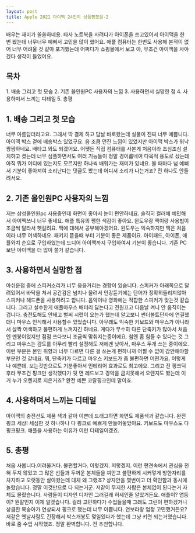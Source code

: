 ```yaml
---
layout: post
title: Apple 2021 아이맥 24인치 상품평모음-2
---
```


배우는 재미가 쏠쏠하네용.
타사 노트북을 사려다가 아이폰을 쓰고있어서 아이맥을
한 번 봤는데 너무너무 예뻐서 고민을 많이 했어요.
애플 컴퓨터는 한번도 사용해 본적이 없어 너무 어려울 것 같아 포기했는데 어쩌다가 쇼핑몰에서 보고
아, 무조건 아이맥을 사야겠다 생각이 들었어요.


<h2>목차</h2>
1. 배송 그리고 첫 모습
2. 기존 올인원PC 사용자의 느낌
3. 사용하면서 실망한 점
4. 사용하며서 느끼는 디테일
5. 총평



<h2>1. 배송 그리고 첫 모습</h2>
너무 아름답더라고요.
그래서 딱 결제 하고 담날 바로왔는데 실물이 진짜 너무 예쁨니다.
아이맥 박스 겉에 배송박스 있었구요.
음 조큼 던진 느낌이 있었지만 아이맥 박스가 워낙 짱짱하네요. 배타고 와도 되겠어요.
어쨋든 직접 컴퓨터를 사본게 처음이라 조심조심 설치하고 켰는데 너무 심플하면서도 여러 기능들이 정말 경이롭네여
다목적 용도로 샀는데 아직 뭐가 어디에 있는지도 모르지만 하나씩 배워가는 재미가 있네요.
볼 때마다 넘 예뻐서 기분이 좋아져여 소리난다는 댓글도 봤는데 어디서 소리가 나는거죠?
전 하나도 안들려서요.



<h2>2. 기존 올인원PC 사용자의 느낌</h2>
저는 삼성올인원pc 사용중인데 화면이 좋아서 눈이 편안하네요. 
솔직히 컬러에 예민해서 아이맥쓰니 너무 좋네요. 애플 특유의 쨍한 색감이 좋아요. 윈도우랑 맥이랑 사용법이 조금씩 달라서 헷갈려요. 
맥에 대해서 공부해야겠어요. 윈도우는 익숙하지만 맥은 처음이라 너무 어색하네요.
패키지 뜯을때 부터 기분이 좋은 제품이요. 아이패드, 아이폰, 애플와치 순으로 구입하였는데 드디어 아이맥까지 구입하여서 기분이 좋습니다.
기존 PC보단 아이맥을 더 많이 쓸거 같습니다. 



<h2>3. 사용하면서 실망한 점</h2>
아쉬운점 중에 스피커소리가 너무 웅웅거리는 경향이 있습니다. 스피커가 아래쪽으로 달려있어서 바닥을 쳐서 공간감은 넘치나 울려서 인강듣기에는 단어가 정확히들리지않아 스피커나 헤드폰을 사용하려고 합니다. 
음악이나 영화에는 적합한 스피커가 맞는것 같습니다.
그리고 실수한게 애플마우스 배터리 닳는다고 전원끄고 다음날 켜니 안 움직이는겁니다. 충전도해도 안돼고 벌써 시련이 오는가 했는데 알고보니 썬더볼트단자에 연결했더니 마우스 인식해서 사용할수 있었습니다.
아무래도 익숙한 키보드와 마우스가 아니라서 살짝 어색하고 불편하게 느껴지긴 하네요. 게다가 무수히 다른 단축키가 많아서 처음엔 멘붕이었지만 점점 쓰다보니 조금씩 맞춰지는중이에요. 첨엔 좀 힘들 수 있다는 것 그리고 마우스는 감도를 아무리 빨리 설정해도 저에겐 낮아서, 마우스 두개 쓰는 중이에요. 이런 부분은 본인 취향과 너무 다르면 다른 걸 쓰는게 편하니까 어쩔 수 없이 감안해야할 부분인 것 같네요.
뭐, 단축키가 다르고 마우스 키보드가 좀 불편하면 어떤가요. 이렇게나 예쁜데. 보는것만으로도 기분좋아서 인테리어 효과로도 최고에요. 그리고 전 핑크덕후라 무조건 핑크만 생각했다가 뒷 면 레드보고 경악을 금치못해서 오렌지도 봤는데 이거 누가 오렌지로 지은거죠? 완전 예쁜 코랄핑크인데 말이죠.



<h2>4. 사용하며서 느끼는 디테일</h2>
아이맥의 충전선도 제품 색과 같아 이쁜데 드래그하면 화면도 제품색과 같습니다.
완전 핑크 세상! 세심한 것 하나하나 다 핑크로 예쁘게 만들어놓았아요.
키보드도 마우스도 다 핑크핑크.
애플을 사용하는 이유가 이런 디테일이겠죠.



<h2>5. 총평</h2>
처음 사봅니다.어려울거다. 불편할거다. 이렇겠지. 저렇겠지. 이런 편견속에서 관심을 전혀 두지 않았고 그 많은 선들과 두꺼운 본체들을 껴안고 불편하게 시커멓게 방한자리를 차지하고 오랫동안 살아왔는데 대체 왜 그랬죠?
상자안을 몇번이고 더 확인함과 동시에 놀랐습니다. 정말 이것만으로 다 되는거군.
저같이 무지한 사람은 본체없이 된다는거 자체도 몰랐습니다. 사람들이 디자인 디자인 그러길래 허세인줄 알았거든요.
애플이? 앱등이? 뭔말인지 이제 알겠습니다. 컬러 고민하다가 수업들을때 그래도 그린이 편하겠거니 상큼한 복숭아가 연상되서 핑크로 했는데 너무 이쁨니다. 연보라랑 엄청 고민했거든요?
저같은 옛날사람도 긴장해서 박스개봉도 몇일있다가 했는데 그냥 키면 되는거였습니다.
바로 줌 수업 시작했죠.  정말 완벽합니다.
전 추천합니다.